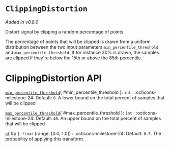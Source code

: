 # `ClippingDistortion`

_Added in v0.8.0_

Distort signal by clipping a random percentage of points

The percentage of points that will be clipped is drawn from a uniform distribution between
the two input parameters `min_percentile_threshold` and `max_percentile_threshold`. If for instance
30% is drawn, the samples are clipped if they're below the 15th or above the 85th percentile.

# ClippingDistortion API

[`min_percentile_threshold`](#min_percentile_threshold){ #min_percentile_threshold }: `int`
:   :octicons-milestone-24: Default: `0`. A lower bound on the total percent of samples
    that will be clipped

[`max_percentile_threshold`](#max_percentile_threshold){ #max_percentile_threshold }: `int`
:   :octicons-milestone-24: Default: `40`. An upper bound on the total percent of
    samples that will be clipped

[`p`](#p){ #p }: `float` (range: [0.0, 1.0])
:   :octicons-milestone-24: Default: `0.5`. The probability of applying this transform.
